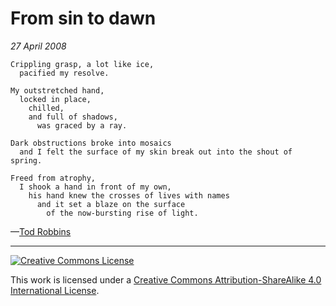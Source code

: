 # From sin to dawn
_27 April 2008_
```
Crippling grasp, a lot like ice,
  pacified my resolve.

My outstretched hand,
  locked in place,
    chilled,
    and full of shadows,
      was graced by a ray.

Dark obstructions broke into mosaics
  and I felt the surface of my skin break out into the shout of spring.

Freed from atrophy,
  I shook a hand in front of my own,
    his hand knew the crosses of lives with names
      and it set a blaze on the surface
        of the now-bursting rise of light.
```
—[Tod Robbins](http://todrobbins.com)

---

<a rel="license" href="http://creativecommons.org/licenses/by-sa/4.0/">
<img alt="Creative Commons License" style="border-width:0" src="https://i.creativecommons.org/l/by-sa/4.0/88x31.png" /></a><br />

This work is licensed under a <a rel="license" href="http://creativecommons.org/licenses/by-sa/4.0/">Creative Commons Attribution-ShareAlike 4.0 International License</a>.